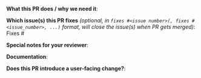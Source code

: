 **What this PR does / why we need it**:

**Which issue(s) this PR fixes** *(optional, in `fixes #<issue number>(, fixes #<issue_number>, ...)` format, will close the issue(s) when PR gets merged)*:
Fixes #

**Special notes for your reviewer**:

**Documentation**:
<!-- Add links to the related documentation changes related to this pull request. -->

**Does this PR introduce a user-facing change?**:
<!--  Write your release note:
1. Enter your extended release note in the below block. If the PR requires additional action from users switching to the new release, include the string "action required".
2. If  no release note is required, just write "NONE".
-->
```release-note
```